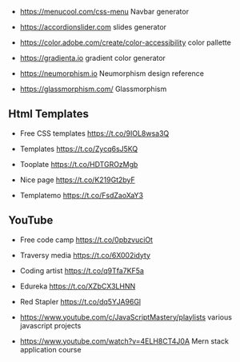 

- https://menucool.com/css-menu Navbar generator

- https://accordionslider.com slides generator

- https://color.adobe.com/create/color-accessibility color pallette

-  https://gradienta.io gradient color generator

- https://neumorphism.io Neumorphism design reference

- https://glassmorphism.com/ Glassmorphism


## Html Templates

- Free CSS templates
https://t.co/9IOL8wsa3Q

- Templates
https://t.co/Zycq6sJ5KQ

- Tooplate
https://t.co/HDTGROzMgb

- Nice page
https://t.co/K219Gt2byF

- Templatemo
https://t.co/FsdZaoXaY3

## YouTube

- Free code camp 
https://t.co/0pbzvuciOt

- Traversy media
https://t.co/6X002idyty

- Coding artist
https://t.co/q9Tfa7KF5a

- Edureka 
https://t.co/XZbCX3LHNN

- Red Stapler
https://t.co/dq5YJA96Gl

- https://www.youtube.com/c/JavaScriptMastery/playlists various javascript projects

- https://www.youtube.com/watch?v=4ELH8CT4J0A Mern stack application course


